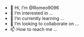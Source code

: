 - 👋 Hi, I’m @Romeo9096
- 👀 I’m interested in ...
- 🌱 I’m currently learning ...
- 💞️ I’m looking to collaborate on ...
- 📫 How to reach me ...

<!---
Romeo/Romeo is a ✨ special ✨ repository because its `README.md` (this file) appears on your GitHub profile.
You can click the Preview link to take a look at your changes.
--->
